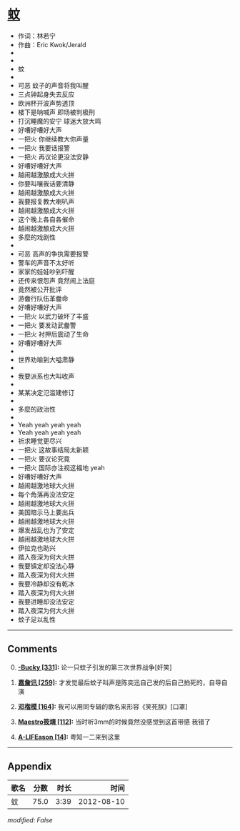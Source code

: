 # [蚊](https://music.163.com/song?id=64033)

* 作词：林若宁
* 作曲：Eric Kwok/Jerald
*
*
* 蚊
* 
* 可恶 蚊子的声音将我叫醒
* 三点钟起身失去反应
* 欧洲杯开波声势透顶
* 楼下是呐喊声 即场被判极刑
* 打沉睡魔的安宁 球迷大放大鸣
* 好嘈好嘈好大声
* 一把火 你继续教大你声量
* 一把火 我要话报警
* 一把火 再议论更没法安静
* 好嘈好嘈好大声
* 越闹越激酿成大火拼
* 你要叫嚷我话要清静
* 越闹越激酿成大火拼
* 我要报复教大喇叭声
* 越闹越激酿成大火拼
* 这个晚上各自各催命
* 越闹越激酿成大火拼
* 多麼的戏剧性
* 
* 可恶 高声的争执需要报警
* 警车的声音不太好听
* 家家的娃娃吵到吓醒
* 还传来恨怨声 竟然闹上法庭
* 竟然被公开批评
* 游齤行队伍革齤命
* 好嘈好嘈好大声
* 一把火 以武力破坏了丰盛
* 一把火 要发动武齤警
* 一把火 衬押后震动了生命
* 好嘈好嘈好大声
* 
* 世界劝喻到大嗌肃静
* 
* 我要派系也大叫收声
* 
* 某某决定氾滥建修订
* 
* 多麼的政治性
* 
* Yeah yeah yeah yeah
* Yeah yeah yeah yeah
* 祈求睡觉更尽兴
* 一把火 这故事结局太新颖
* 一把火 要议论究竟
* 一把火 国际亦注视这福地 yeah
* 好嘈好嘈好大声
* 越闹越激地球大火拼
* 每个角落再没法安定
* 越闹越激地球大火拼
* 美国暗示马上要出兵
* 越闹越激地球大火拼
* 爆发战乱也为了安定
* 越闹越激地球大火拼
* 伊拉克也助兴
* 踏入夜深为何大火拼
* 我要镇定却没法心静
* 踏入夜深为何大火拼
* 我要冷静却没有乾冰
* 踏入夜深为何大火拼
* 我要进睡却没法安定
* 踏入夜深为何大火拼
* 蚊子足以乱性


---

## Comments
0. **[-Bucky \[331\]](https://music.163.com/#/user/home?id=42975882):** 论一只蚊子引发的第三次世界战争[奸笑]

1. **[嘉詹讯 \[259\]](https://music.163.com/#/user/home?id=64244661):** 才发觉最后蚊子叫声是陈奕迅自己发的后自己拍死的，自导自演

2. **[邓楷模 \[164\]](https://music.163.com/#/user/home?id=44827095):** 我可以用同专辑的歌名来形容《笑死朕》[口罩]

3. **[Maestro筱靖 \[112\]](https://music.163.com/#/user/home?id=82836961):** 当时听3mm的时候竟然没感觉到这首带感 我错了

4. **[A-LIFEason \[14\]](https://music.163.com/#/user/home?id=343437276):** 粤知一二来到这里



---

## Appendix

|歌名|分数|时长|时间|
|:---|:---:|---:|---:|
|蚊|75.0|3:39|2012-08-10

*modified: False*